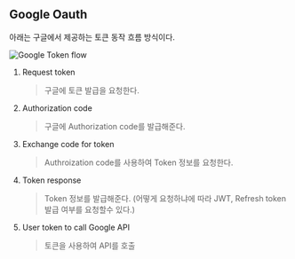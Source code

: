 ## Google Oauth

아래는 구글에서 제공하는 토큰 동작 흐름 방식이다.

<img src="https://developers.google.com/identity/protocols/oauth2/images/flows/authorization-code.png" title="Google Token flow"/>

1. Request token
   > 구글에 토큰 발급을 요청한다.
2. Authorization code
    > 구글에 Authorization code를 발급해준다.
3. Exchange code for token
   > Authroization code를 사용하여 Token 정보를 요청한다.
4. Token response
   > Token 정보를 발급해준다. (어떻게 요청하냐에 따라 JWT, Refresh token 발급 여부를 요청할수 있다.)
5. User token to call Google API
    > 토큰을 사용하여 API를 호출
